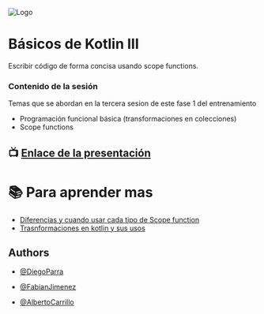 ![Logo](https://developer.android.com/static/codelabs/basic-android-kotlin-compose-first-program/img/3bbebda874e6003b.png?hl=es-419)

# Básicos de Kotlin III

Escribir código de forma concisa usando scope functions.

### Contenido de la sesión

Temas que se abordan en la tercera sesion de este fase 1 del entrenamiento
- Programación funcional básica (transformaciones en colecciones)
- Scope functions


## :tv: [Enlace de la presentación](https://docs.google.com/presentation/d/1vbOJh3V0Af4INVn5GV5xpobHkClLp0s7VU_k3LP8Erg/edit?usp=sharing)

# :books: Para aprender mas
- [Diferencias y cuando usar cada tipo de Scope function](https://medium.com/droid-latam/kotlin-traducido-funciones-de-alcance-scope-functions-b5b21b656392#:~:text=Por%20suerte%2C%20Kotlin%20nos%20permite,la%20tienen%20las%20scope%20functions.&text=La%20librer%C3%ADa%20est%C3%A1ndar%20actualmente%20cuenta,%2C%20with%20%2C%20apply%20y%20also%20.)
- [Trasnformaciones en kotlin y sus usos](https://runebook.dev/es/docs/kotlin/docs/reference/collection-transformations)


## Authors

- [@DiegoParra](https://www.github.com/diego-parra-robayo)

- [@FabianJimenez](https://www.github.com/fabian-jv)

- [@AlbertoCarrillo](https://www.github.com)


